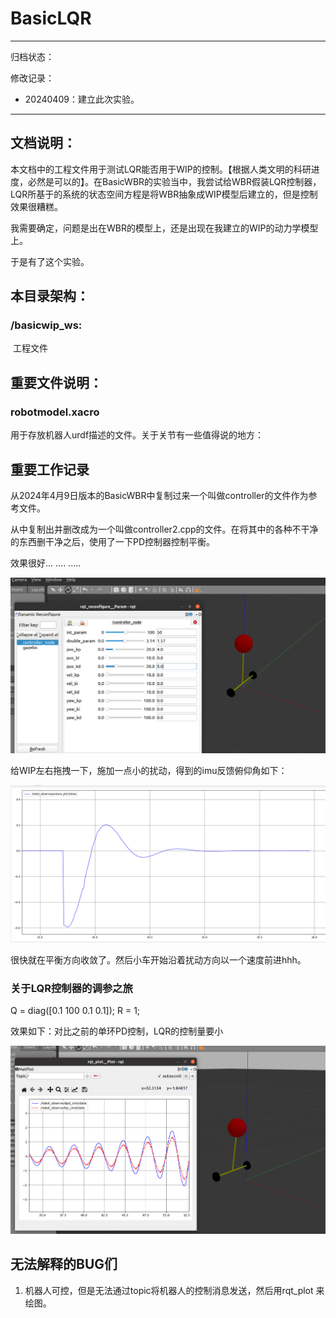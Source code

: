 # BasicLQR 

---

归档状态：

修改记录：

- 20240409：建立此次实验。



---

## 文档说明：

本文档中的工程文件用于测试LQR能否用于WIP的控制。【根据人类文明的科研进度，必然是可以的】。在BasicWBR的实验当中，我尝试给WBR假装LQR控制器，LQR所基于的系统的状态空间方程是将WBR抽象成WIP模型后建立的，但是控制效果很糟糕。

我需要确定，问题是出在WBR的模型上，还是出现在我建立的WIP的动力学模型上。

于是有了这个实验。



## 本目录架构：

### /basicwip_ws:

​	 工程文件





## 重要文件说明：

### robotmodel.xacro

用于存放机器人urdf描述的文件。关于关节有一些值得说的地方：







## 重要工作记录

从2024年4月9日版本的BasicWBR中复制过来一个叫做controller的文件作为参考文件。

从中复制出并删改成为一个叫做controller2.cpp的文件。在将其中的各种不干净的东西删干净之后，使用了一下PD控制器控制平衡。

效果很好... .... ..... 

![image-20240409135936780](./assets/image-20240409135936780.png)

给WIP左右拖拽一下，施加一点小的扰动，得到的imu反馈俯仰角如下：

![image-20240409140129382](./assets/image-20240409140129382.png)

很快就在平衡方向收敛了。然后小车开始沿着扰动方向以一个速度前进hhh。





### 关于LQR控制器的调参之旅

Q = diag([0.1 100 0.1 0.1]);
R = 1;

效果如下：对比之前的单环PD控制，LQR的控制量要小

![image-20240409144007677](./assets/image-20240409144007677.png)







## 无法解释的BUG们

1. 机器人可控，但是无法通过topic将机器人的控制消息发送，然后用rqt_plot 来绘图。